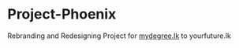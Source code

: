 # Project-Phoenix
Rebranding and Redesigning Project for <a href="www.mydegree.lk">mydegree.lk</a> to yourfuture.lk 
